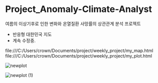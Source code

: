# Project_Anomaly-Climate-Analyst
여름의 이상기후로 인한 변화와 온열질환 사망률의 상관관계 분석 프로젝트
- 반응형 대한민국 지도
- 계속 수정중.

file:///C:/Users/crown/Documents/project/weekly_project/my_map.html
file:///C:/Users/crown/Documents/project/weekly_project/my_plot.html

![newplot](https://github.com/user-attachments/assets/2170504d-d59c-4d69-83cd-57ceb7cc2740)


![newplot (1)](https://github.com/user-attachments/assets/d79efd16-449d-486c-b451-b95f049d80e4)
